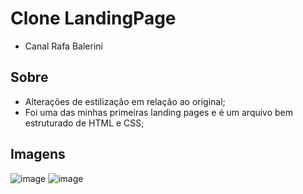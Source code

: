 # Clone LandingPage 
- Canal Rafa Balerini 

## Sobre
- Alterações de estilização em relação ao original;
- Foi uma das minhas primeiras landing pages e é um arquivo bem estruturado de HTML e CSS;

## Imagens 
![image](https://user-images.githubusercontent.com/104602579/185423537-00d01e1d-3f92-4aa7-a021-03d1c628aa49.png)
![image](https://user-images.githubusercontent.com/104602579/185423934-4b49c8a9-6cf4-4d49-a1ce-cbdb8acadea8.png)

